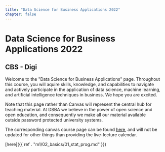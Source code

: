 ```yaml
---
title: "Data Science for Business Applications 2022"
chapter: false
---
```


# Data Science for Business Applications 2022

## CBS - Digi

Welcome to the "Data Science for Business Applications" page. Throughout this course, you will aquire skills, knowledge, and capabilities to navigate and actively participate in the application of data science, machine learning, and artificial intelligence techniques in business. We hope you are excited.

Note that this page rather than Canvas will represent the central hub for teaching material. At DSBA we believe in the power of open science and open education, and consequently we make all our material available outside password protected university systems.

The corresponding canvas course page can be found [here](https://cbscanvas.instructure.com/courses/28389), and will not be updated for other things than providing the live-lecture calendar.



[here]({{ ref . "m1/02_basics/01_stat_prog.md" }})